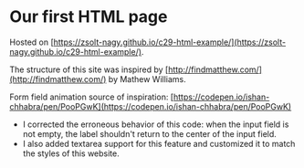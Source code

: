 # Our first HTML page

Hosted on [https://zsolt-nagy.github.io/c29-html-example/](https://zsolt-nagy.github.io/c29-html-example/).

The structure of this site was inspired by 
[http://findmatthew.com/](http://findmatthew.com/) by Mathew Williams.

Form field animation source of inspiration: [https://codepen.io/ishan-chhabra/pen/PooPGwK](https://codepen.io/ishan-chhabra/pen/PooPGwK)

- I corrected the erroneous behavior of this code: when the input field is not
empty, the label shouldn't return to the center of the input field. 
- I also added textarea support for this feature and customized it to match the
styles of this website.